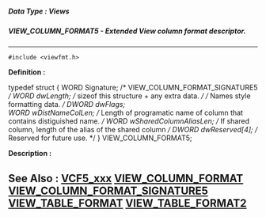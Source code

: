 ##### Data Type : Views
##### VIEW_COLUMN_FORMAT5 - Extended View column format descriptor.
---
```
#include <viewfmt.h>
```

**Definition :**

typedef struct
	{
	WORD Signature;   /* VIEW_COLUMN_FORMAT_SIGNATURE5 */
	WORD dwLength;   /* sizeof this structure + any extra data. */
	/* Names style formatting data. */
	DWORD dwFlags;  
	WORD wDistNameColLen;  /* Length of programatic name of column that 
contains distiguished name. */
	WORD wSharedColumnAliasLen; /* If shared column, length of the alias of 
the shared column */
	DWORD dwReserved[4];  /* Reserved for future use. */
	} VIEW_COLUMN_FORMAT5;

**Description :**




**See Also :**
[VCF5_xxx](/domino-c-api-docs/reference/Symb/VCF5_xxx)
[VIEW_COLUMN_FORMAT](/domino-c-api-docs/reference/Data/VIEW_COLUMN_FORMAT)
[VIEW_COLUMN_FORMAT_SIGNATURE5](/domino-c-api-docs/reference/Symb/VIEW_COLUMN_FORMAT_SIGNATURE5)
[VIEW_TABLE_FORMAT](/domino-c-api-docs/reference/Data/VIEW_TABLE_FORMAT)
[VIEW_TABLE_FORMAT2](/domino-c-api-docs/reference/Data/VIEW_TABLE_FORMAT2)
---
